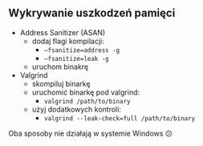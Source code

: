 ## Wykrywanie uszkodzeń pamięci

* <!-- .element: class="fragment fade-in" --> Address Sanitizer (ASAN)
  * <!-- .element: class="fragment fade-in" --> dodaj flagi kompilacji:
    * <!-- .element: class="fragment fade-in" --> <code>–fsanitize=address -g</code>
    * <!-- .element: class="fragment fade-in" --> <code>–fsanitize=leak -g</code>
  * <!-- .element: class="fragment fade-in" --> uruchom binakrę
* <!-- .element: class="fragment fade-in" --> Valgrind
  * <!-- .element: class="fragment fade-in" --> skompiluj binarkę
  * <!-- .element: class="fragment fade-in" --> uruchomić binarkę pod valgrind:
    * <!-- .element: class="fragment fade-in" --> <code>valgrind /path/to/binary</code>
  * <!-- .element: class="fragment fade-in" --> użyj dodatkowych kontroli:
    * <!-- .element: class="fragment fade-in" --> <code>valgrind --leak-check=full /path/to/binary</code>

Oba sposoby nie działają w systemie Windows 😕
<!-- .element: class="fragment fade-in" -->
